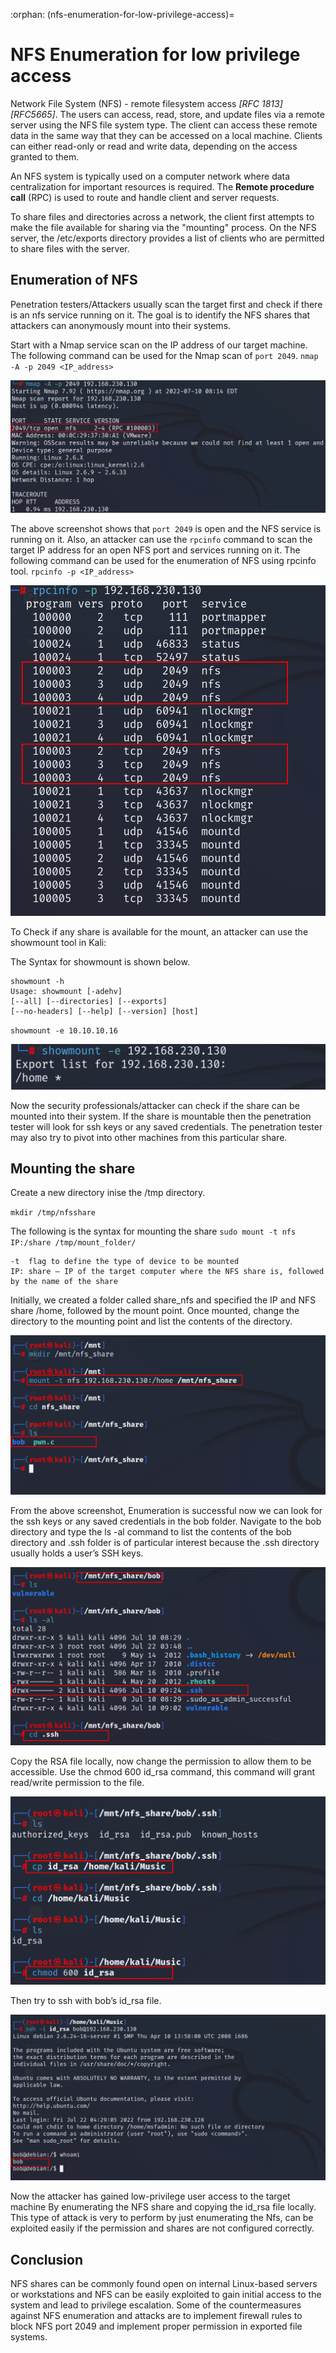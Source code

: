 :orphan:
(nfs-enumeration-for-low-privilege-access)=
# NFS Enumeration for low privilege access
 
Network File System (NFS) - remote filesystem access *[RFC 1813] [RFC5665]*. The users can access, read, store, and update files via a remote server using the NFS file system type. The client can access these remote data in the same way that they can be accessed on a local machine. Clients can either read-only or read and write data, depending on the access granted to them. 

An NFS system is typically used on a computer network where data centralization for important resources is required. The **Remote procedure call** (RPC) is used to route and handle client and server requests.

To share files and directories across a network, the client first attempts to make the file available for sharing via the "mounting" process. On the NFS server, the /etc/exports directory provides a list of clients who are permitted to share files with the server.

## Enumeration of NFS 

Penetration testers/Attackers usually scan the target first and check if there is an nfs service running on it. The goal is to identify the NFS shares that attackers can anonymously mount into their systems.  

Start with a Nmap service scan on the IP address of our target machine. The following command can be used for the Nmap scan of `port 2049`.
`nmap -A -p 2049 <IP_address>`

![NFS_1](images/NFS_1.png)

The above screenshot shows that `port 2049` is open and the NFS service is running on it. Also, an attacker can use the `rpcinfo` command to scan the target IP address for an open NFS port and services running on it. 
The following command can be used for the enumeration of NFS using rpcinfo tool. 
`rpcinfo -p <IP_address>`

![NFS_2](images/NFS_2.png)

To Check if any share is available for the mount, an attacker can use the showmount tool in Kali:

The Syntax for showmount is shown below. 
```
showmount -h
Usage: showmount [-adehv]
[--all] [--directories] [--exports]
[--no-headers] [--help] [--version] [host]
```
`showmount -e 10.10.10.16`

![NFS_3](images/NFS_3.png)

Now the security professionals/attacker can check if the share can be mounted into their system. If the share is mountable then the penetration tester will look for ssh keys or any saved credentials. The penetration tester may also try to pivot into other machines from this particular share. 

## Mounting the share

Create a new directory inise the /tmp directory. 

`mkdir /tmp/nfsshare`

The following is the syntax for mounting the share 
`sudo mount -t nfs IP:/share /tmp/mount_folder/` 
```
-t  flag to define the type of device to be mounted
IP: share — IP of the target computer where the NFS share is, followed by the name of the share 
```

Initially, we created a folder called share_nfs and specified the IP and NFS share /home, followed by the mount point. Once mounted, change the directory to the mounting point and list the contents of the directory.  

![NFS_4](images/NFS_4.png)

From the above screenshot, Enumeration is successful now we can look for the ssh keys or any saved credentials in the bob folder. Navigate to the bob directory and type the ls -al command to list the contents of the bob directory and .ssh folder is of particular interest because the .ssh directory usually holds a user’s SSH keys. 

![NFS_5](images/NFS_5.png)

Copy the RSA file locally, now change the permission to allow them to be accessible. Use the chmod 600 id_rsa command, this command will grant read/write permission to the file. 

![NFS_6](images/NFS_6.png)

Then try to ssh with bob’s id_rsa file.  

![NFS_7](images/NFS_7.png)

Now the attacker has gained low-privilege user access to the target machine By enumerating the NFS share and copying the id_rsa file locally. This type of attack is very to perform by just enumerating the Nfs, can be exploited easily if the permission and shares are not configured correctly.  

## Conclusion

NFS shares can be commonly found open on internal Linux-based servers or workstations and NFS can be easily exploited to gain initial access to the system and lead to privilege escalation. Some of the countermeasures against NFS enumeration and attacks are to implement firewall rules to block NFS port 2049 and implement proper permission in exported file systems. 

